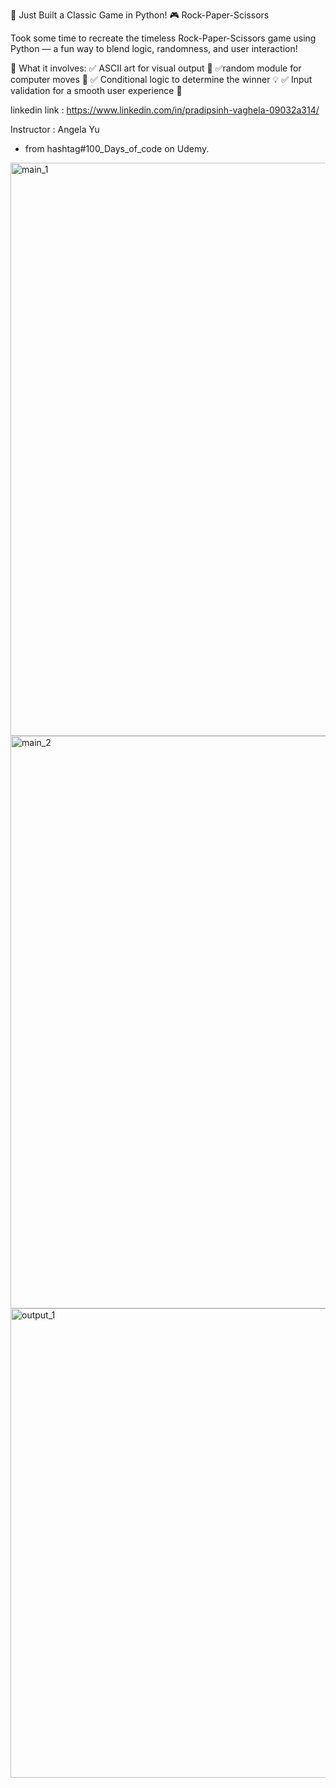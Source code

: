 🚀 Just Built a Classic Game in Python! 🎮
Rock-Paper-Scissors

Took some time to recreate the timeless Rock-Paper-Scissors game using Python — a fun way to blend logic, randomness, and user interaction!

🧠 What it involves:
✅ ASCII art for visual output 🎨
✅random module for computer moves 🤖
✅ Conditional logic to determine the winner 💡
✅ Input validation for a smooth user experience 🔢

linkedin link : https://www.linkedin.com/in/pradipsinh-vaghela-09032a314/

Instructor : Angela Yu
 - from hashtag#100_Days_of_code on Udemy.


<img width="717" height="917" alt="main_1" src="https://github.com/user-attachments/assets/fa3bb580-86a2-4d03-87bf-77e7ea53ff2a" />
<img width="1385" height="916" alt="main_2" src="https://github.com/user-attachments/assets/fd500a90-9b39-4c96-bba1-da1d672ab27b" />
<img width="637" height="751" alt="output_1" src="https://github.com/user-attachments/assets/04f21319-0aae-4772-bd24-381e28f0b29d" />
